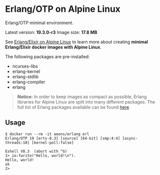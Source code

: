 Erlang/OTP on Alpine Linux
=====

Erlang/OTP minimal environment.

Latest version: **19.3.0-r3**
Image size: **17.8 MB**

See [Erlang/Elixir on Alpine Linux](https://github.com/msaraiva/alpine-erlang) to learn more about creating **minimal Erlang/Elixir docker images with Alpine Linux**.

The following packages are pre-installed:

- ncurses-libs
- erlang-kernel
- erlang-stdlib
- erlang-compiler
- erlang

> **Notice:** In order to keep images as compact as possible, Erlang libraries for Alpine Linux are split into many different packages. The full list of Erlang packages available can be found [here](https://pkgs.alpinelinux.org/packages?name=erlang*&branch=v3.5).

## Usage

```
$ docker run --rm -it aeons/erlang erl
Erlang/OTP 19 [erts-8.3] [source] [64-bit] [smp:4:4] [async-threads:10] [kernel-poll:false]

Eshell V8.3  (abort with ^G)
1> io:fwrite("Hello, world!\n").
Hello, world!
ok
2>
```
